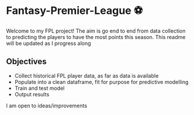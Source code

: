 # Fantasy-Premier-League :soccer:

Welcome to my FPL project! The aim is go end to end from data collection to predicting the players to have the most points this season.
This readme will be updated as I progress along

## Objectives
- Collect historical FPL player data, as far as data is available
- Populate into a clean dataframe, fit for purpose for predictive modelling
- Train and test model
- Output results

I am open to ideas/improvements
